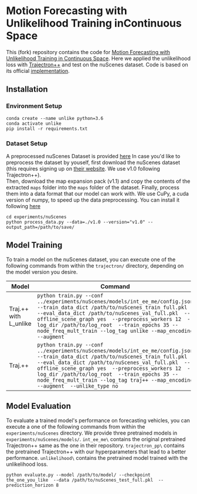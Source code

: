 
# Motion Forecasting with Unlikelihood Training inContinuous Space #
This (fork) repository contains the code for [Motion Forecasting with Unlikelihood Training in Continuous Space](https://openreview.net/forum?id=4u25M570Iji).
Here we applied the unlikelihood loss with [Trajectron++](https://arxiv.org/abs/2001.03093) and test on the nuScenes dataset.
Code is based on its official [implementation](https://github.com/StanfordASL/Trajectron-plus-plus).

## Installation ##


### Environment Setup ###
```
conda create --name unlike python=3.6
conda activate unlike
pip install -r requirements.txt
```

### Dataset Setup ###
A preprocessed nuScenes Dataset is provided [here](https://drive.google.com/drive/folders/1A508m8MsK2TI0U2y0brI01Xh-K6M_uAp?usp=sharing)
In case you'd like to preprocess the dataset by youself,
first download the nuScenes dataset (this requires signing up on [their website](https://www.nuscenes.org/). We use v1.0 following Trajectron++).  
Then, download the map expansion pack (v1.1) and copy the contents of the extracted `maps` folder into the `maps` folder of the dataset. 
Finally, process them into a data format that our model can work with.
We use CuPy, a cuda version of numpy, to speed up the data preprocessing. You can install it following [here](https://cupy.dev/)

```
cd experiments/nuScenes
python process_data.py --data=./v1.0 --version="v1.0" --output_path=/path/to/save/
```

## Model Training ##

To train a model on the nuScenes dataset, you can execute one of the following commands from within the `trajectron/` directory, depending on the model version you desire.

| Model                                     | Command                                                                                                                                                                                                                                                                                                                                                                                        |
|-------------------------------------------|------------------------------------------------------------------------------------------------------------------------------------------------------------------------------------------------------------------------------------------------------------------------------------------------------------------------------------------------------------------------------------------------|
| Traj.++ with L_unlike                     | `python train.py --conf ../experiments/nuScenes/models/int_ee_me/config.json  --train_data_dict /path/to/nuScenes_train_full.pkl  --eval_data_dict /path/to/nuScenes_val_full.pkl  --offline_scene_graph yes  --preprocess_workers 12  --log_dir /path/to/log_root  --train_epochs 35 --node_freq_mult_train --log_tag unlike --map_encoding  --augment`                      |
| Traj.++                                   | `python train.py --conf ../experiments/nuScenes/models/int_ee_me/config.json  --train_data_dict /path/to/nuScenes_train_full.pkl  --eval_data_dict /path/to/nuScenes_val_full.pkl  --offline_scene_graph yes  --preprocess_workers 12  --log_dir /path/to/log_root  --train_epochs 35 --node_freq_mult_train --log_tag traj++ --map_encoding  --augment  --unlike_type no`    |

## Model Evaluation ##

To evaluate a trained model's performance on forecasting vehicles, you can execute a one of the following commands from within the `experiments/nuScenes` directory.
We provide three pretrained models in `experiments/nuScenes/models/`. 
`int_ee_me\` contains the original pretrained Trajectron++ same as the one in their repository.
`trajectron_pp\` contains the pretrained Trajectron++ with our hyperparameters that lead to a better performance.
`unlikelihood\` contains the pretrained model trained with the unlikelihood loss.

`python evaluate.py --model /path/to/model/ --checkpoint the_one_you_like  --data /path/to/nuScenes_test_full.pkl  --prediction_horizon 8`


